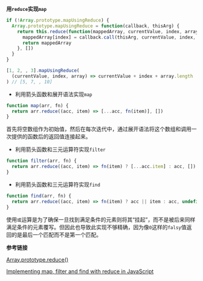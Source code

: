 **用`reduce`实现`map`**

```javascript
if (!Array.prototype.mapUsingReduce) {
  Array.prototype.mapUsingReduce = function(callback, thisArg) {
    return this.reduce(function(mappedArray, currentValue, index, array) {
      mappedArray[index] = callback.call(thisArg, currentValue, index, array)
      return mappedArray
    }, [])
  }
}

[1, 2, , 3].mapUsingReduce(
  (currentValue, index, array) => currentValue + index + array.length
) // [5, 7, , 10]
```

- 利用箭头函数和展开语法实现`map`
```javascript
function map(arr, fn) {
  return arr.reduce((acc, item) => [...acc, fn(item)], [])
}
```
首先将空数组作为初始值，然后在每次迭代中，通过展开语法将这个数组和调用一次提供的函数后的返回值连接起来。

- 利用箭头函数和三元运算符实现`filter`
```javascript
function filter(arr, fn) {
  return arr.reduce((acc, item) => fn(item) ? [...acc.item] : acc, [])
}
```

- 利用箭头函数和三元运算符实现`find`
```javascript
function find(arr, fn) {
  return arr.reduce((acc, item) => fn(item) ? acc || item : acc, undefined)
}
```
使用`或`运算是为了确保一旦找到满足条件的元素则将其“挂起”，而不是被后来同样满足条件的元素覆写。但因此也导致此实现不够精确，因为像`0`这样的`falsy`值返回的是最后一个匹配而不是第一个匹配。

**参考链接**

[Array.prototype.reduce()](https://developer.mozilla.org/zh-CN/docs/Web/JavaScript/Reference/Global_Objects/Array/Reduce)

[Implementing map, filter and find with reduce in JavaScript](https://maurobringolf.ch/2017/06/implementing-map-filter-and-find-with-reduce-in-javascript/)
